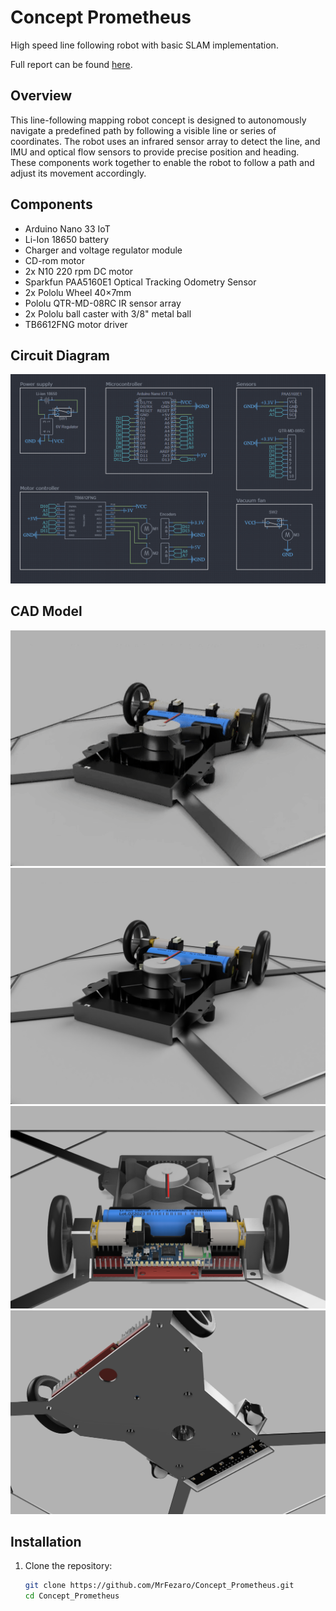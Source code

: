 # Concept Prometheus

High speed line following robot with basic SLAM implementation.

Full report can be found [here](docs/assets/Project_Prometheus.pdf).

## Overview
This line-following mapping robot concept is designed to autonomously navigate a predefined path by following a visible line or series of coordinates. The robot uses an infrared sensor array to detect the line, and IMU and optical flow sensors to provide precise position and heading. These components work together to enable the robot to follow a path and adjust its movement accordingly.

## Components 
* Arduino Nano 33 IoT
* Li-Ion 18650 battery
* Charger and voltage regulator module
* CD-rom motor
* 2x N10 220 rpm DC motor
* Sparkfun PAA5160E1 Optical Tracking Odometry Sensor
* 2x Pololu Wheel 40×7mm
* Pololu QTR-MD-08RC IR sensor array
* 2x Pololu ball caster with 3/8" metal ball
* TB6612FNG motor driver

## Circuit Diagram
![Schematic](docs/assets/Wiring_Diagram.png)

## CAD Model
![Spinning Robot](docs/assets/cad_model_spin.gif)
![Top View](docs/assets/cad_1.png)
![Back View](docs/assets/cad_2.png)
![Under View](docs/assets/cad_3.png)

## Installation
1. Clone the repository:
   ```bash
   git clone https://github.com/MrFezaro/Concept_Prometheus.git
   cd Concept_Prometheus
   ```
